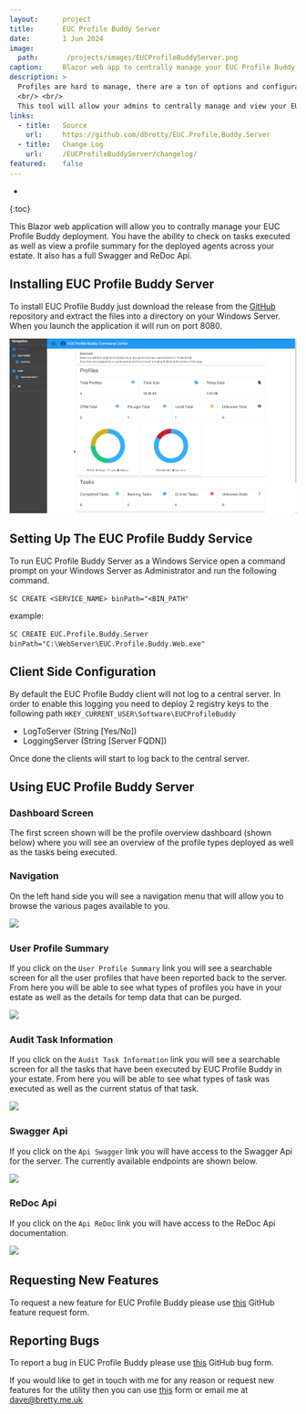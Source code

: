 ```yaml
---
layout:      project
title:       EUC Profile Buddy Server
date:        1 Jun 2024
image:
  path:       /projects/images/EUCProfileBuddyServer.png
caption:     Blazor web app to centrally manage your EUC Profile Buddy deployment.
description: >
  Profiles are hard to manage, there are a ton of options and configuration settings that could be in place and that's not even considering profile sprawl!
  <br/> <br/>
  This tool will allow your admins to centrally manage and view your EUC Profile Buddy deployment. It allows executed task views as well as profile summary views and supports a full Swagger and ReDoc Api.
links:
  - title:   Source
    url:     https://github.com/dbretty/EUC.Profile.Buddy.Server
  - title:   Change Log
    url:     /EUCProfileBuddyServer/changelog/
featured:    false
---
```

* 
{:toc}

This Blazor web application will allow you to contrally manage your EUC Profile Buddy deployment. You have the ability to check on tasks executed as well as view a profile summary for the deployed agents across your estate. It also has a full Swagger and ReDoc Api.

## Installing EUC Profile Buddy Server

To install EUC Profile Buddy just download the release from the [GitHub](https://github.com/dbretty/EUC.Profile.Buddy.Server/releases) repository and extract the files into a directory on your Windows Server. When you launch the application it will run on port 8080.

![](/assets/img/posts/EUCProfileBuddyServer/EUC_01.png)

## Setting Up The EUC Profile Buddy Service

To run EUC Profile Buddy Server as a Windows Service open a command prompt on your Windows Server as Administrator and run the following command.

```SC CREATE <SERVICE_NAME> binPath="<BIN_PATH"```

example:

```SC CREATE EUC.Profile.Buddy.Server binPath="C:\WebServer\EUC.Profile.Buddy.Web.exe"```

## Client Side Configuration

By default the EUC Profile Buddy client will not log to a central server. In order to enable this logging you need to deploy 2 registry keys to the following path ```HKEY_CURRENT_USER\Software\EUCProfileBuddy```

- LogToServer (String [Yes/No])
- LoggingServer (String [Server FQDN])

Once done the clients will start to log back to the central server.

## Using EUC Profile Buddy Server

### Dashboard Screen

The first screen shown will be the profile overview dashboard (shown below) where you will see an overview of the profile types deployed as well as the tasks being executed.

### Navigation

On the left hand side you will see a navigation menu that will allow you to browse the various pages available to you.

![](/assets/img/posts/EUCProfileBuddyServer/EUC_02.png)
  
### User Profile Summary

If you click on the ```User Profile Summary``` link you will see a searchable screen for all the user profiles that have been reported back to the server. From here you will be able to see what types of profiles you have in your estate as well as the details for temp data that can be purged.

![](/assets/img/posts/EUCProfileBuddyServer/EUC_03.png)

### Audit Task Information

If you click on the ```Audit Task Information``` link you will see a searchable screen for all the tasks that have been executed by EUC Profile Buddy in your estate. From here you will be able to see what types of task was executed as well as the current status of that task.

![](/assets/img/posts/EUCProfileBuddyServer/EUC_04.png)

### Swagger Api

If you click on the ```Api Swagger``` link you will have access to the Swagger Api for the server. The currently available endpoints are shown below.

![](/assets/img/posts/EUCProfileBuddyServer/EUC_05.png)

### ReDoc Api

If you click on the ```Api ReDoc``` link you will have access to the ReDoc Api documentation.

![](/assets/img/posts/EUCProfileBuddyServer/EUC_06.png)

## Requesting New Features

To request a new feature for EUC Profile Buddy please use [this](https://github.com/dbretty/EUC.Profile.Buddy.Server/issues/new/choose) GitHub feature request form.

## Reporting Bugs

To report a bug in EUC Profile Buddy please use [this](https://github.com/dbretty/EUC.Profile.Buddy.Server/issues/new/choose) GitHub bug form.

If you would like to get in touch with me for any reason or request new features for the utility then you can use [this](/contact) form or email me at [dave@bretty.me.uk](mailto:dave@bretty.me.uk)